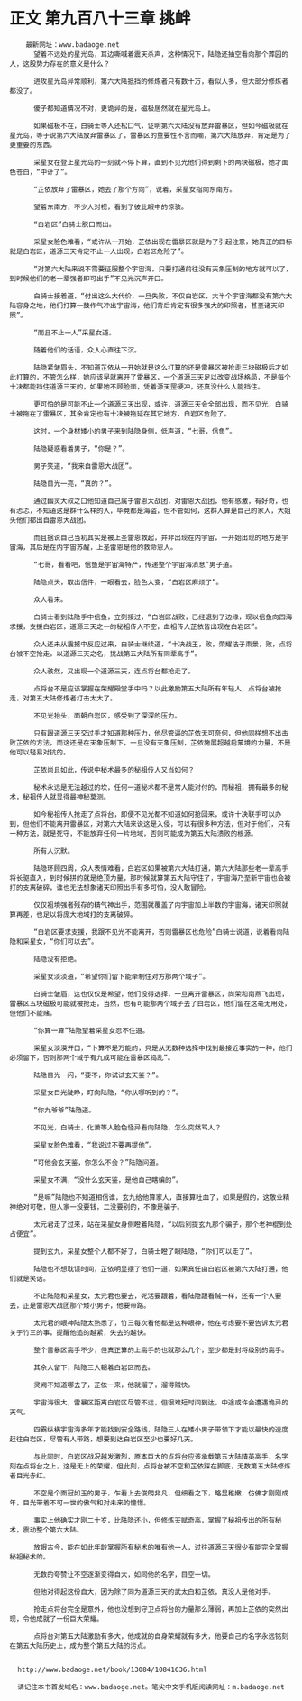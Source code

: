 # 正文 第九百八十三章 挑衅
        最新网址：www.badaoge.net
          望着不远处的星光岛，耳边嘶喊着震天杀声，这种情况下，陆隐还抽空看向那个葬园的人，这股势力存在的意义是什么？
      
          进攻星光岛异常顺利，第六大陆抵挡的修炼者只有数十万，看似人多，但大部分修炼者都没了。
      
          傻子都知道情况不对，更诡异的是，磁极居然就在星光岛上。
      
          如果磁极不在，白骑士等人还松口气，证明第六大陆没有放弃雷暴区，但如今磁极就在星光岛，等于说第六大陆放弃雷暴区了，雷暴区的重要性不言而喻，第六大陆放弃，肯定是为了更重要的东西。
      
          采星女在登上星光岛的一刻就不停卜算，直到不见光他们得到剩下的两块磁极，她才面色苍白，“中计了”。
      
          “芷依放弃了雷暴区，她去了那个方向”，说着，采星女指向东南方。
      
          望着东南方，不少人对视，看到了彼此眼中的惊骇。
      
          “白岩区”白骑士脱口而出。
      
          采星女脸色难看，“或许从一开始，芷依出现在雷暴区就是为了引起注意，她真正的目标就是白岩区，道源三天肯定不止一人出现，白岩区危险了”。
      
          “对第六大陆来说不需要征服整个宇宙海，只要打通前往没有天象压制的地方就可以了，到时候他们的老一辈强者即可出手”不见光沉声开口。
      
          白骑士接着道，“付出这么大代价，一旦失败，不仅白岩区，大半个宇宙海都没有第六大陆容身之地，他们打算一鼓作气冲出宇宙海，他们背后肯定有很多强大的印照者，甚至诸天印照”。
      
          “而且不止一人”采星女道。
      
          随着他们的话语，众人心直往下沉。
      
          陆隐紧皱眉头，不知道芷依从一开始就是这么打算的还是雷暴区被抢走三块磁极后才如此打算的，不管怎么样，她应该早就离开了雷暴区，一个道源三天足以改变战场格局，不是每个十决都能挡住道源三天的，如果她不顾脸面，凭着源天罡硬冲，还真没什么人能挡住。
      
          更可怕的是可能不止一个道源三天出现，或许，道源三天会全部出现，而不见光，白骑士被拖在了雷暴区，其余肯定也有十决被拖延在其它地方，白岩区危险了。
      
          这时，一个身材矮小的男子来到陆隐身侧，低声道，“七哥，信鱼”。
      
          陆隐疑惑看着男子，“你是？”。
      
          男子笑道，“我来自雷恩大战团”。
      
          陆隐目光一亮，“真的？”。
      
          通过幽灵大叔之口他知道自己属于雷恩大战团，对雷恩大战团，他有感激，有好奇，也有忐忑，不知道这是群什么样的人，毕竟都是海盗，但不管如何，这群人算是自己的家人，大姐头他们都出自雷恩大战团。
      
          而且据说自己当初其实是被上圣雷恩救起，并非出现在内宇宙，一开始出现的地方是宇宙海，其后是在内宇宙苏醒，上圣雷恩是他的救命恩人。
      
          “七哥，看看吧，信鱼是宇宙海特产，传递整个宇宙海消息”男子道。
      
          陆隐点头，取出信件，一眼看去，脸色大变，“白岩区麻烦了”。
      
          众人看来。
      
          白骑士看到陆隐手中信鱼，立刻接过，“白岩区战败，已经退到了边缘，现以信鱼向四海求援，支援白岩区，道源三天之一的秘祖传人不空，血祖传人芷依皆出现在白岩区”。
      
          众人还未从震撼中反应过来，白骑士继续道，“十决战王，败，荣耀法子束景，败，点将台被不空抢走，以道源三天之名，挑战第五大陆所有同辈高手”。
      
          众人骇然，又出现一个道源三天，连点将台都抢走了。
      
          点将台不是应该掌握在荣耀殿堂手中吗？以此激励第五大陆所有年轻人，点将台被抢走，对第五大陆修炼者打击太大了。
      
          不见光抬头，面朝白岩区，感受到了深深的压力。
      
          只有跟道源三天交过手才知道那种压力，他尽管逼的芷依无可奈何，但他同样想不出击败芷依的方法，而这还是在天象压制下，一旦没有天象压制，芷依施展超越启蒙境的力量，不是他可以轻易对抗的。
      
          芷依尚且如此，传说中秘术最多的秘祖传人又当如何？
      
          秘术永远是无法越过的坎，任何一道秘术都不是常人能对付的，而秘祖，拥有最多的秘术，秘祖传人就显得最神秘莫测。
      
          如今秘祖传人抢走了点将台，即便不见光都不知道如何抢回来，或许十决联手可以办到，但他们不能离开雷暴区，对第六大陆来说这是入侵，可以有很多种方法，但对于他们，只有一种方法，就是死守，不能放弃任何一片地域，否则可能成为第五大陆溃败的根源。
      
          所有人沉默。
      
          陆隐环顾四周，众人表情难看，白岩区如果被第六大陆打通，第六大陆那些老一辈高手将长驱直入，到时候拼的就是绝顶力量，那时候就算第五大陆守住了，宇宙海乃至新宇宙也会被打的支离破碎，谁也无法想象诸天印照出手有多可怕，没人敢冒险。
      
          仅仅祖境强者残存的精气神出手，范围就覆盖了内宇宙加上半数的宇宙海，诸天印照就算再差，也足以将庞大地域打的支离破碎。
      
          “白岩区要求支援，我跟不见光不能离开，否则雷暴区也危险”白骑士说道，说着看向陆隐和采星女，“你们可以去”。
      
          陆隐没有拒绝。
      
          采星女淡淡道，“希望你们留下能牵制住对方那两个域子”。
      
          白骑士皱眉，这也仅仅是希望，他们没得选择，一旦离开雷暴区，尚荣和南燕飞出现，雷暴区五块磁极可能就被抢走，当然，也有可能那两个域子去了白岩区，他们留在这毫无用处，但他们不能赌。
      
          “你算一算”陆隐望着采星女忍不住道。
      
          采星女淡漠开口，“卜算不是万能的，只是从无数种选择中找到最接近事实的一种，他们必须留下，否则那两个域子有九成可能在雷暴区捣乱”。
      
          陆隐目光一闪，“要不，你试试玄天鉴？”。
      
          采星女目光陡睁，盯向陆隐，“你从哪听到的？”。
      
          “你九爷爷”陆隐道。
      
          不见光，白骑士，化萧等人脸色怪异看向陆隐，怎么突然骂人？
      
          采星女脸色难看，“我说过不要再提他”。
      
          “可他会玄天鉴，你怎么不会？”陆隐问道。
      
          采星女不满，“没什么玄天鉴，是他自己瞎编的”。
      
          “是嘛”陆隐也不知道相信谁，玄九给他算家人，直接算吐血了，如果是假的，这敬业精神绝对可敬，但人家一没要钱，二没要别的，不像是骗子。
      
          太元君走了过来，站在采星女身侧瞪着陆隐，“以后别提玄九那个骗子，那个老神棍到处占便宜”。
      
          提到玄九，采星女整个人都不好了，白骑士瞪了眼陆隐，“你们可以走了”。
      
          陆隐也不想耽误时间，芷依明显摆了他们一道，如果真任由白岩区被第六大陆打通，他们就是笑话。
      
          不止陆隐和采星女，太元君也要去，死活要跟着，看陆隐跟看贼一样，还有一个人要去，正是雷恩大战团那个矮小男子，他要带路。
      
          太元君的眼神陆隐太熟悉了，竹三每次看他都是这种眼神，他在考虑要不要告诉太元君关于竹三的事，提醒他追的越紧，失去的越快。
      
          整个雷暴区高手不少，但真正算的上高手的也就那么几个，至少都是封将级别的高手。
      
          其余人留下，陆隐三人朝着白岩区而去。
      
          灵阙不知道哪去了，芷依一来，他就溜了，溜得贼快。
      
          宇宙海很大，雷暴区距离白岩区尽管不远，但很难短时间到达，中途或许会遭遇诡异的天气。
      
          四霸纵横宇宙海多年才能找到安全路线，陆隐三人在矮小男子带领下才能以最快的速度赶往白岩区，尽管有人带路，想要到达白岩区至少也要好几天。
      
          与此同时，白岩区战况越发激烈，原本巨大的点将台应该承载第五大陆精英高手，名字刻在点将台之上，这是无上的荣耀，但此刻，点将台被不空和芷依踩在脚底，无数第五大陆修炼者目光赤红。
      
          不空是个面冠如玉的男子，乍看上去俊朗非凡，但细看之下，略显稚嫩，仿佛才刚刚成年，目光带着不可一世的傲气和对未来的憧憬。
      
          事实上他确实才刚二十岁，比陆隐还小，但修炼天赋奇高，掌握了秘祖传出的所有秘术，震动整个第六大陆。
      
          放眼古今，能在如此年龄掌握所有秘术的唯有他一人，过往道源三天很少有能完全掌握秘祖秘术的。
      
          无数的夸赞让不空逐渐变得自大，如同他的名字，目空一切。
      
          但他对得起这份自大，因为除了同为道源三天的武太白和芷依，真没人是他对手。
      
          抢走点将台完全是意外，他也没想到守卫点将台的力量那么薄弱，再加上芷依的突然出现，令他成就了一份巨大荣耀。
      
          点将台对第五大陆激励有多大，他成就的自身荣耀就有多大，他要自己的名字永远铭刻在第五大陆历史上，成为整个第五大陆的污点。
      
      
      http://www.badaoge.net/book/13084/10841636.html
      
      请记住本书首发域名：www.badaoge.net。笔尖中文手机版阅读网址：m.badaoge.net